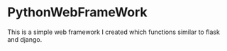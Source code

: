 # PythonWebFrameWork
This is a simple web framework I created which functions similar to flask and django.
